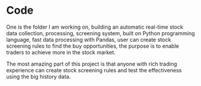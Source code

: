 # Code

One is the folder I am working on, building an automatic real-time stock data collection, processing, screening system, built on Python programming language, fast data processing with Pandas, user can create stock screening rules to find the buy opportunities, the purpose is to enable traders to achieve more in the stock market.

The most amazing part of this project is that anyone with rich trading experience can create stock screening rules and test the effectiveness using the big history data.
